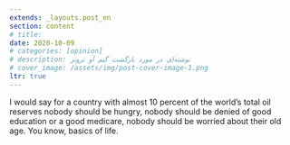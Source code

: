 ```yaml
---
extends: _layouts.post_en
section: content
# title: 
date: 2020-10-09
# categories: [opinion]
# description: نوشته‌ای در مورد بازگشت گیم آو ترونز
# cover_image: /assets/img/post-cover-image-1.png
ltr: true
---
```




I would say for a country with almost 10 percent of the world’s total oil reserves nobody should be hungry, nobody should be denied of good education or a good medicare, nobody should be worried about their old age. You know, basics of life.

